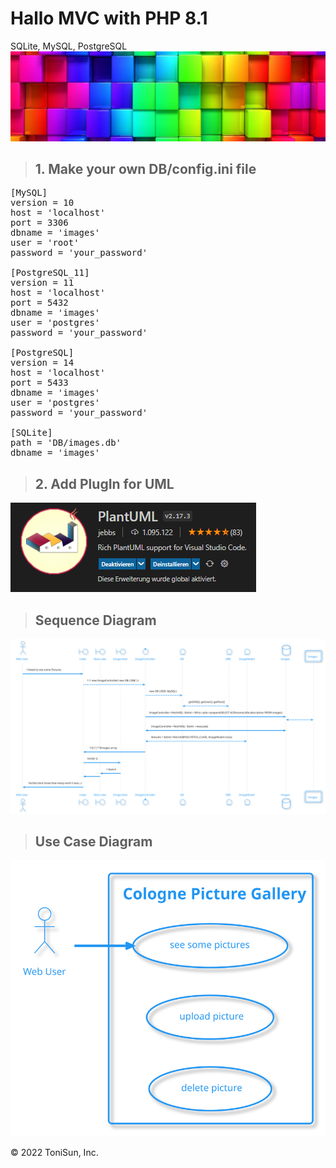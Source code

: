 # Hallo MVC with PHP 8.1

SQLite, MySQL, PostgreSQL
<a href="https://egosanto.de/" target="_blank">![](/View/assets/images/colorful-wall.png)</a>

> ## 1. Make your own DB/config.ini file
<pre>
[MySQL]
version = 10
host = 'localhost'
port = 3306
dbname = 'images'
user = 'root'
password = 'your_password'

[PostgreSQL_11]
version = 11
host = 'localhost'
port = 5432
dbname = 'images'
user = 'postgres'
password = 'your_password'

[PostgreSQL]
version = 14
host = 'localhost'
port = 5433
dbname = 'images'
user = 'postgres'
password = 'your_password'

[SQLite]
path = 'DB/images.db'
dbname = 'images'
</pre>

> ## 2. Add PlugIn for UML
[![PlantUML](/View/assets/images/PlantUML.png)](https://plantuml.com/de/)

>## Sequence Diagram

[![Sequence Diagram](/out/doc/mvc_seq_dia/mvc_seq_dia.svg)](/out/doc/mvc_seq_dia.plantuml)

>## Use Case Diagram
[![USE Case Diagram](/out/doc/mvc_usc_dia/mvc_usc_dia.svg)](/out/doc/mvc_usc_dia.plantuml)









&copy; 2022 ToniSun, Inc.